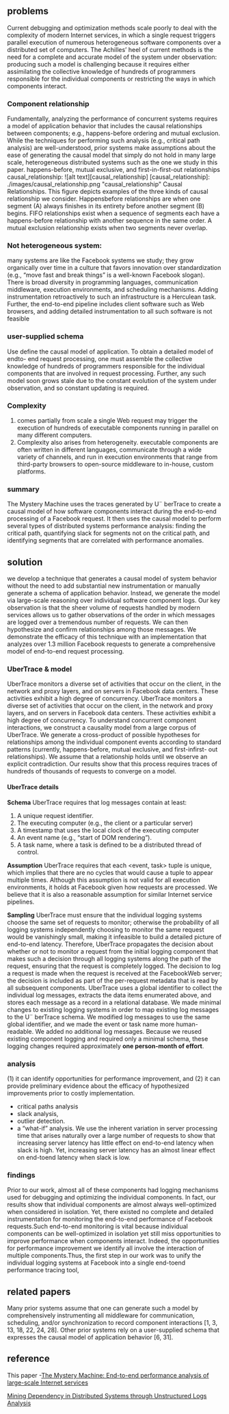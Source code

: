 ## problems
Current debugging and optimization methods scale poorly to deal with the complexity of modern Internet
services, in which a single request triggers parallel execution of numerous heterogeneous software components
over a distributed set of computers. The Achilles’ heel
of current methods is the need for a complete and accurate model of the system under observation: producing
such a model is challenging because it requires either assimilating the collective knowledge of hundreds of programmers
responsible for the individual components or restricting the ways in which components interact.
### Component relationship
Fundamentally, analyzing the performance of concurrent
systems requires a model of application behavior
that includes the causal relationships between components;
e.g., happens-before ordering and mutual exclusion.
While the techniques for performing such analysis
(e.g., critical path analysis) are well-understood, prior
systems make assumptions about the ease of generating
the causal model that simply do not hold in many large scale,
heterogeneous distributed systems such as the one
we study in this paper.
happens-before, mutual exclusive, and first-in-first-out relationships
causal_relationship:
![alt text][causal_relationship]
[causal_relationship]: ./images/causal_relationship.png "causal_relationship"
Causal Relationships. This figure depicts examples
of the three kinds of causal relationship we consider. Happensbefore
relationships are when one segment (A) always finishes
in its entirety before another segment (B) begins. FIFO relationships
exist when a sequence of segments each have a
happens-before relationship with another sequence in the same
order. A mutual exclusion relationship exists when two segments
never overlap.

### Not heterogeneous system:
many systems are like the Facebook systems
we study; they grow organically over time in a
culture that favors innovation over standardization (e.g.,
“move fast and break things” is a well-known Facebook
slogan). There is broad diversity in programming languages,
communication middleware, execution environments,
and scheduling mechanisms. Adding instrumentation
retroactively to such an infrastructure is a Herculean
task. Further, the end-to-end pipeline includes
client software such as Web browsers, and adding detailed
instrumentation to all such software is not feasible
### user-supplied schema
Use define the causal model of application. To obtain a detailed model of endto-
end request processing, one must assemble the collective
knowledge of hundreds of programmers responsible
for the individual components that are involved in
request processing. Further, any such model soon grows
stale due to the constant evolution of the system under
observation, and so constant updating is required.
### Complexity
1. comes partially from scale a single Web request may trigger the execution of hundreds of executable components running in parallel on many different computers.
2. Complexity also arises from heterogeneity. executable components are often written in different languages, communicate through a wide variety of channels, and run in execution environments that range from third-party browsers to open-source middleware to
in-house, custom platforms.

### summary
The Mystery Machine uses the traces generated by
U¨ berTrace to create a causal model of how software
components interact during the end-to-end processing of
a Facebook request. It then uses the causal model to perform
several types of distributed systems performance
analysis: finding the critical path, quantifying slack for
segments not on the critical path, and identifying segments
that are correlated with performance anomalies.
## solution
we develop a technique that generates a
causal model of system behavior without the need to add
substantial new instrumentation or manually generate a
schema of application behavior. Instead, we generate the
model via large-scale reasoning over individual software
component logs. Our key observation is that the sheer
volume of requests handled by modern services allows us
to gather observations of the order in which messages are
logged over a tremendous number of requests. We can
then hypothesize and confirm relationships among those
messages. We demonstrate the efficacy of this technique
with an implementation that analyzes over 1.3 million
Facebook requests to generate a comprehensive model
of end-to-end request processing.
### UberTrace & model
UberTrace monitors a diverse set of activities
that occur on the client, in the network and proxy layers,
and on servers in Facebook data centers. These activities
exhibit a high degree of concurrency.
UberTrace monitors a diverse set of activities
that occur on the client, in the network and proxy layers,
and on servers in Facebook data centers. These activities
exhibit a high degree of concurrency.
To understand concurrent component interactions, we
construct a causality model from a large corpus of UberTrace. We generate a cross-product of possible
hypotheses for relationships among the individual
component events according to standard patterns (currently,
happens-before, mutual exclusive, and first-infirst-
out relationships). We assume that a relationship
holds until we observe an explicit contradiction. Our results
show that this process requires traces of hundreds
of thousands of requests to converge on a model.
#### UberTrace details

**Schema**
UberTrace requires that log messages contain at least:
1. A unique request identifier.
2. The executing computer (e.g., the client or a particular
server)
3. A timestamp that uses the local clock of the executing
computer
4. An event name (e.g., “start of DOM rendering”).
5. A task name, where a task is defined to be a distributed
thread of control.

**Assumption**
UberTrace requires that each <event, task> tuple is
unique, which implies that there are no cycles that would
cause a tuple to appear multiple times. Although this
assumption is not valid for all execution environments, it
holds at Facebook given how requests are processed. We
believe that it is also a reasonable assumption for similar
Internet service pipelines.

**Sampling**
UberTrace must ensure
that the individual logging systems choose the same
set of requests to monitor; otherwise the probability of
all logging systems independently choosing to monitor
the same request would be vanishingly small, making it
infeasible to build a detailed picture of end-to-end latency.
Therefore, UberTrace propagates the decision
about whether or not to monitor a request from the initial
logging component that makes such a decision through
all logging systems along the path of the request, ensuring
that the request is completely logged. The decision
to log a request is made when the request is received at
the FacebookWeb server; the decision is included as part
of the per-request metadata that is read by all subsequent
components. UberTrace uses a global identifier to collect
the individual log messages, extracts the data items
enumerated above, and stores each message as a record
in a relational database.
We made minimal changes to existing logging systems
in order to map existing log messages to the
U¨ berTrace schema. We modified log messages to use
the same global identifier, and we made the event or task
name more human-readable. We added no additional log
messages. Because we reused existing component logging
and required only a minimal schema, these logging
changes required approximately **one person-month of effort**.

### analysis
(1) it can identify opportunities for
performance improvement, and
(2) it can provide preliminary
evidence about the efficacy of hypothesized improvements
prior to costly implementation.
- critical paths analysis
- slack analysis,
- outlier detection.
- a “what-if” analysis. We use the inherent variation in server processing
time that arises naturally over a large number of requests
to show that increasing server latency has little effect
on end-to-end latency when slack is high. Yet, increasing
server latency has an almost linear effect on end-toend
latency when slack is low.
### findings
Prior to our work, almost all of these components had logging
mechanisms used for debugging and optimizing the individual
components. In fact, our results show that individual
components are almost always well-optimized when
considered in isolation.
Yet, there existed no complete and detailed instrumentation
for monitoring the end-to-end performance of
Facebook requests.Such end-to-end monitoring is vital
because individual components can be well-optimized in
isolation yet still miss opportunities to improve performance
when components interact. Indeed, the opportunities
for performance improvement we identify all involve
the interaction of multiple components.Thus, the first step in our work was to unify the individual
logging systems at Facebook into a single end-toend
performance tracing tool,
## related papers
Many prior systems assume that one can generate
such a model by comprehensively instrumenting all middleware
for communication, scheduling, and/or synchronization
to record component interactions [1, 3, 13, 18,
22, 24, 28].
Other prior systems rely on a user-supplied schema
that expresses the causal model of application behavior [6, 31].
## reference
This paper -[The Mystery Machine: End-to-end performance analysis of large-scale Internet services](https://www.usenix.org/system/files/conference/osdi14/osdi14-paper-chow.pdf)

[Mining Dependency in Distributed Systems through
Unstructured Logs Analysis](https://www.microsoft.com/en-us/research/wp-content/uploads/2016/02/Mining20Dependency20in20Distributed20Systems20through20unstructured20logs20analysis.pdf)
